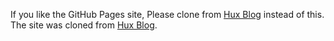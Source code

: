 If you like the GitHub Pages site, Please clone from [Hux Blog](https://github.com/Huxpro/huxpro.github.io) instead of this. The site was cloned from [Hux Blog](https://github.com/Huxpro/huxpro.github.io). 

